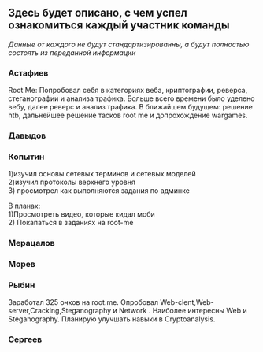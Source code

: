 
## Здесь будет описано, с чем успел ознакомиться каждый участник команды
*Данные от каждого не будут стандартизированны, а будут полностью состоять из переданной информации*

### Астафиев
Root Me: Попробовал себя в категориях веба, криптографии, реверса, стеганографии и анализа трафика. Больше всего времени было уделено вебу, далее реверс и анализ трафика. 
В ближайшем будущем: решение htb, дальнейшее решение тасков root me и допрохождение wargames.
### Давыдов

### Копытин
1)изучил основы сетевых терминов и сетевых моделей  
2)изучил протоколы верхнего уровня  
3) просмотрел как выполняются задания по админке  
  
В планах:  
1)Просмотреть видео, которые кидал моби  
2) Покапаться в заданиях на root-me
### Мeрацалов

### Морев 

### Рыбин
Заработал 325 очков на root.me. Опробовал Web-clent,Web-server,Cracking,Steganography и Network . Наиболее интересны Web и Steganography. 
Планирую улучшать навыки в Cryptoanalysis. 
### Сергеев
